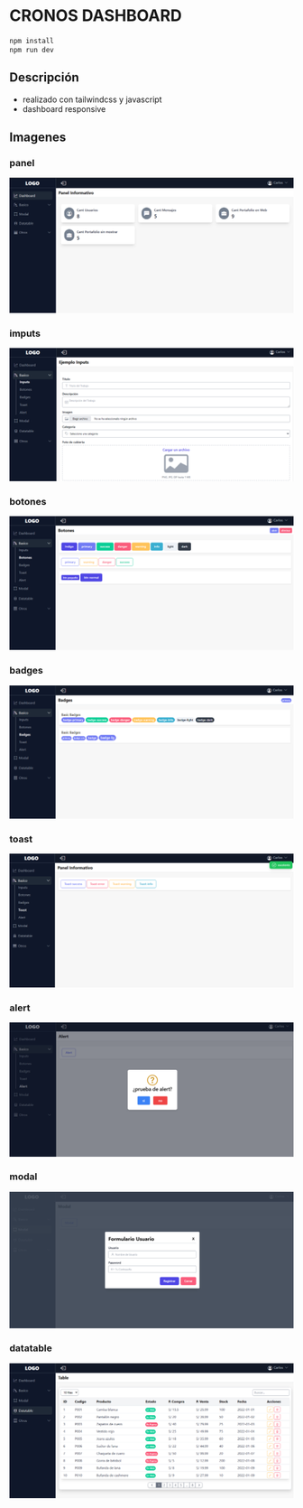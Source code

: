 # CRONOS DASHBOARD

```
npm install
npm run dev
```

## Descripción

- realizado con tailwindcss y javascript
- dashboard responsive

## Imagenes

### panel

![pane](./img/panel.png)

### imputs

![input](./img/input.png)

### botones

![botones](./img/botones.png)

### badges

![badges](./img/badges.png)

### toast

![toast](./img/toast.png)

### alert

![alert](./img/alert.png)

### modal

![modal](./img/modal.png)

### datatable

![datatable](./img/datatable.png)
